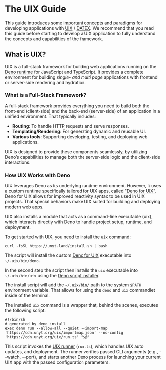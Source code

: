# The UIX Guide

This guide introduces some important concepts and paradigms for developing applications with [UIX](https://github.com/unyt-orguix) / [DATEX](https://github.com/unyt-org/datex-core-js-legacy).
We recommend that you read this guide before starting to develop a UIX application to fully understand the concepts and capabilities of the framework.

## What is UIX?
UIX is a full-stack framework for building web applications running on the [Deno runtime](https://deno.com) for JavaScript and TypeScript. It provides a complete environment for building *single- and multi page* applications with frontend or server-side rendering and hydration.

### What is a Full-Stack Framework?
A full-stack framework provides everything you need to build both the front-end (client-side) and the back-end (server-side) of an application in a unified environment. That typically includes:

* **Routing**: To handle HTTP requests and serve responses.
* **Templating/Rendering**: For generating dynamic and reusable UI.
* **Various tools**: Supporting developing, testing, and deploying web applications.

UIX is designed to provide these components seamlessly, by utilizing Deno’s capabilities to manage both the server-side logic and the client-side interactions.

### How UIX Works with Deno
UIX leverages Deno as its underlying runtime environment. However, it uses a custom runtime specifically tailored for UIX apps, called ["Deno for UIX"](https://github.com/unyt-org/deno). Deno for UIX allows for improved reactivity syntax to be used in UIX projects. That special behaviors make UIX suited for building and deploying modern web apps.

UIX also installs a module that acts as a command-line executable (uix), which interacts directly with Deno to handle project setup, runtime, and deployment.

To get started with UIX, you need to install the `uix` command:

```shell
curl -fsSL https://unyt.land/install.sh | bash
```

The script will install the custom [Deno for UIX](https://github.com/unyt-org/deno) executable into `~/.uix/bin/deno`.

In the second step the script then installs the `uix` executable into `~/.uix/bin/uix` using the [Deno script installer](https://docs.deno.com/runtime/reference/cli/script_installer/).

The install script will add the `~/.uix/bin/` path to the system `$PATH` environment variable. That allows for using the `deno` and `uix` commandlet inside of the terminal.

The installed `uix` command is a wrapper that, behind the scenes, executes the following script:

```shell
#!/bin/sh
# generated by deno install
exec deno run --allow-all --quiet --import-map 'https://cdn.unyt.org/uix/importmap.json' --no-config 'https://cdn.unyt.org/uix/run.ts' "$@"
```

This script invokes the [UIX runner](https://cdn.unyt.org/uix/run.ts) (`run.ts`), which handles UIX auto updates, and deployment. The runner verifies passed CLI arguments (e.g., --watch, --port), and starts another Deno process for launching your current UIX app with the passed configuration parameters.